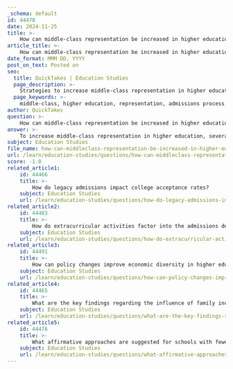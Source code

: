 ```yaml
---
_schema: default
id: 44478
date: 2024-11-25
title: >-
    How can middle-class representation be increased in higher education?
article_title: >-
    How can middle-class representation be increased in higher education?
date_format: MMM DD, YYYY
post_on_text: Posted on
seo:
  title: QuickTakes | Education Studies
  page_description: >-
    Strategies to increase middle-class representation in higher education involve holistic admissions processes, targeted recruitment initiatives, and enhanced financial aid programs.
  page_keywords: >-
    middle-class, higher education, representation, admissions process, financial aid, recruitment initiatives, socioeconomic barriers, college readiness, awareness campaigns, partnerships
author: QuickTakes
question: >-
    How can middle-class representation be increased in higher education?
answer: >-
    To increase middle-class representation in higher education, several strategies can be implemented that address the unique challenges faced by this demographic. Here are some key recommendations based on the gathered information:\n\n1. **Holistic Admissions Processes**: Colleges should adopt holistic admissions practices that evaluate applicants on a broader range of criteria beyond standardized test scores and GPAs. This approach can help identify talented middle-class students who may not have access to the same resources as their affluent peers. By considering factors such as personal essays, letters of recommendation, and extracurricular involvement, institutions can create a more inclusive admissions environment.\n\n2. **Targeted Recruitment Initiatives**: Institutions can develop targeted recruitment programs aimed specifically at middle-class students. This could involve outreach efforts in communities with a significant middle-class population, providing information about financial aid options, and showcasing the benefits of attending their institutions.\n\n3. **Financial Aid and Support Programs**: Increasing the availability of financial aid specifically designed for middle-class families can alleviate the financial burden of college tuition. Programs that offer grants, scholarships, or subsidized loans can make higher education more accessible. Additionally, institutions could implement summer boot camps or preparatory programs that are fully funded to help middle-class students improve their academic readiness.\n\n4. **Awareness Campaigns**: Colleges can launch awareness campaigns to inform middle-class families about the opportunities available to them, including financial aid options and the potential for merit-based scholarships. Many middle-class families may not be aware of the resources available to them, which can lead to underrepresentation in higher education.\n\n5. **Partnerships with High Schools**: Establishing partnerships with high schools to provide guidance counseling and college readiness programs can help middle-class students navigate the college application process more effectively. This could include workshops on financial literacy, college applications, and scholarship opportunities.\n\n6. **Addressing Socioeconomic Barriers**: Institutions should recognize and address the socioeconomic barriers that middle-class students face, such as the high cost of living and the need to work while studying. Providing flexible scheduling, online course options, and support services can help these students balance their academic and financial responsibilities.\n\n7. **Research and Data Analysis**: Ongoing research into the admissions practices and outcomes for middle-class students can help identify gaps and inform policy changes. By analyzing data on acceptance rates and student success, colleges can better understand the challenges faced by this demographic and adjust their strategies accordingly.\n\nBy implementing these strategies, higher education institutions can work towards increasing middle-class representation, ensuring that a diverse range of socioeconomic backgrounds is represented in their student bodies. This not only benefits the students but also enriches the educational environment for all.
subject: Education Studies
file_name: how-can-middleclass-representation-be-increased-in-higher-education.md
url: /learn/education-studies/questions/how-can-middleclass-representation-be-increased-in-higher-education
score: -1.0
related_article1:
    id: 44466
    title: >-
        How do legacy admissions impact college acceptance rates?
    subject: Education Studies
    url: /learn/education-studies/questions/how-do-legacy-admissions-impact-college-acceptance-rates
related_article2:
    id: 44483
    title: >-
        How do extracurricular activities factor into the admissions decisions?
    subject: Education Studies
    url: /learn/education-studies/questions/how-do-extracurricular-activities-factor-into-the-admissions-decisions
related_article3:
    id: 44491
    title: >-
        How can policy changes improve economic diversity in higher education institutions?
    subject: Education Studies
    url: /learn/education-studies/questions/how-can-policy-changes-improve-economic-diversity-in-higher-education-institutions
related_article4:
    id: 44465
    title: >-
        What are the key findings regarding the influence of family income on college admissions?
    subject: Education Studies
    url: /learn/education-studies/questions/what-are-the-key-findings-regarding-the-influence-of-family-income-on-college-admissions
related_article5:
    id: 44476
    title: >-
        What affirmative approaches are suggested for schools with fewer resources?
    subject: Education Studies
    url: /learn/education-studies/questions/what-affirmative-approaches-are-suggested-for-schools-with-fewer-resources
---
```


&nbsp;